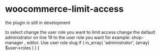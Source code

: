 # woocommerce-limit-access

the plugin is still in development 

to select change the user role you want to limit access
change the default administrator on line 19 to the user role you want for example: shop-manager , editor.
Use user role slug
   if ( in_array( 'administrator', (array) $user->roles ) ) {
